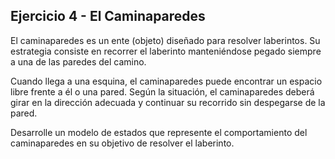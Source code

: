 ## Ejercicio 4 - El Caminaparedes

El caminaparedes es un ente (objeto) diseñado para resolver laberintos. Su estrategia consiste en recorrer el laberinto manteniéndose pegado siempre a una de las paredes del camino. 

Cuando llega a una esquina, el caminaparedes puede encontrar un espacio libre frente a él o una pared. Según la situación, el caminaparedes deberá girar en la dirección adecuada y continuar su recorrido sin despegarse de la pared.

Desarrolle un modelo de estados que represente el comportamiento del caminaparedes en su objetivo de resolver el laberinto.
